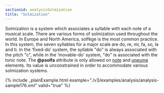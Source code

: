 ```yaml
---
sectionid: analysisSolmization
title: "Solmization"
---
```




Solmization is a system which associates a syllable with each note of a musical scale.
There are various forms of solmization used throughout the world. In Europe and North
America, solfège is the most common practice. In this system, the seven syllables
for a
major scale are do, re, mi, fa, so, la and ti. In the ‘fixed-do’ system,
the syllable "do" is always associated with the pitch "c", while in the
‘movable-do’ system, "do" is associated with the tonic note. The
**@psolfa** attribute is only allowed on <a class="link_odd_elementSpec" href="/v3/elements/note">note</a> and 
<a class="link_odd_elementSpec" href="/v3/elements/uneume">uneume</a> elements. Its value is unconstrained in order to accommodate
various solmization systems.

{% include _plainExample.html example="./v3/examples/analysis/analysis-sample176.xml" valid="true" %}

